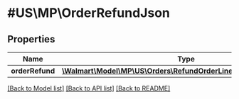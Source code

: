 # #US\MP\OrderRefundJson

## Properties

Name | Type | Description | Notes
------------ | ------------- | ------------- | -------------
**orderRefund** | [**\Walmart\Model\MP\US\Orders\RefundOrderLinesRequestOrderRefund**](RefundOrderLinesRequestOrderRefund.md) |  | [optional]


[[Back to Model list]](../) [[Back to API list]](../../Api/US/MP) [[Back to README]](../../README.md)
